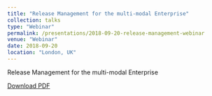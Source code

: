 ```yaml
---
title: "Release Management for the multi-modal Enterprise"
collection: talks
type: "Webinar"
permalink: /presentations/2018-09-20-release-management-webinar
venue: "Webinar"
date: 2018-09-20
location: "London, UK"
---
```


Release Management for the multi-modal Enterprise

[Download PDF](/files/Micro%20Focus%20-%20Release%20Management%20for%20the%20multi-modal%20Enterprise.pdf)
